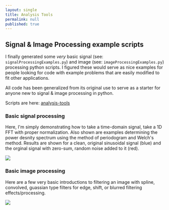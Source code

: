 ```yaml
---
layout: single
title: Analysis Tools
permalink: null
published: true
---
```


## Signal & Image Processing example scripts

I finally generated some _very_ basic signal (see: `signalProcessingExamples.py`) and image (see: `imageProcessingExamples.py`) processing python scripts. 
I figured these would serve as nice examples for people looking for code with example problems that are easily modified to fit other applications.  

All code has been generalized from its original use to serve as a starter for anyone new to signal & image processing in python.  

Scripts are here: [analysis-tools](https://github.com/richkylet/analysis-tools)

### Basic signal processing

Here, I'm simply demonstrating how to take a time-domain signal, take a 1D FFT with proper normalization. Also shown are examples determining the power desnity spectrum using the method of periodogram and Welch's method. Results are shown for a clean, original sinusoidal signal (blue) and the orginal signal with zero-sum, random noise added to it (red). 

![]({{site.baseurl}}https://github.com/richkylet/analysis-tools/blob/gh-pages/images/signalProcessPic.jpeg?raw=true)


### Basic image processing

Here are a few very basic introductions to filtering an image with  spline, convolved, guassian type filters for edge, shift, or blurred filtering effects/processing. 

![]({{site.baseurl}}https://github.com/richkylet/analysis-tools/blob/gh-pages/images/imageProcessPic.jpeg?raw=true)








